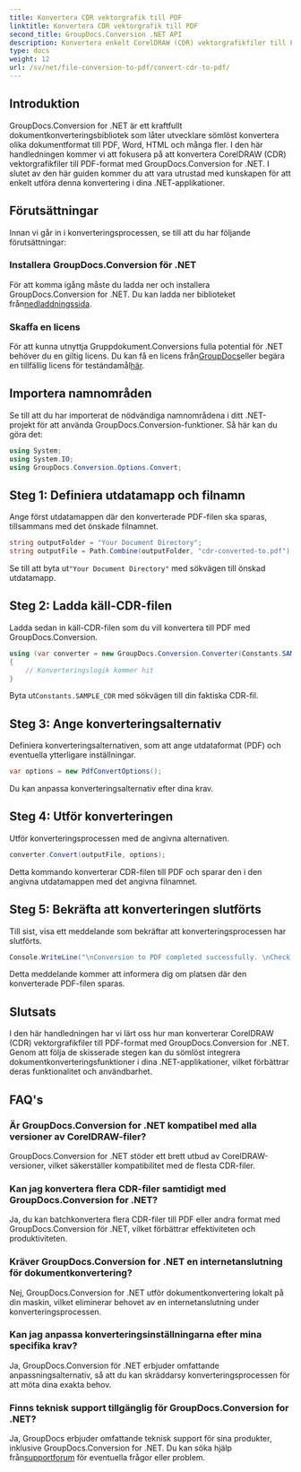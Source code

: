 ```yaml
---
title: Konvertera CDR vektorgrafik till PDF
linktitle: Konvertera CDR vektorgrafik till PDF
second_title: GroupDocs.Conversion .NET API
description: Konvertera enkelt CorelDRAW (CDR) vektorgrafikfiler till PDF-format med GroupDocs.Conversion för .NET. Effektivisera din dokumentkonvertering.
type: docs
weight: 12
url: /sv/net/file-conversion-to-pdf/convert-cdr-to-pdf/
---
```

## Introduktion
GroupDocs.Conversion for .NET är ett kraftfullt dokumentkonverteringsbibliotek som låter utvecklare sömlöst konvertera olika dokumentformat till PDF, Word, HTML och många fler. I den här handledningen kommer vi att fokusera på att konvertera CorelDRAW (CDR) vektorgrafikfiler till PDF-format med GroupDocs.Conversion for .NET. I slutet av den här guiden kommer du att vara utrustad med kunskapen för att enkelt utföra denna konvertering i dina .NET-applikationer.
## Förutsättningar
Innan vi går in i konverteringsprocessen, se till att du har följande förutsättningar:
### Installera GroupDocs.Conversion för .NET
 För att komma igång måste du ladda ner och installera GroupDocs.Conversion for .NET. Du kan ladda ner biblioteket från[nedladdningssida](https://releases.groupdocs.com/conversion/net/).
### Skaffa en licens
 För att kunna utnyttja Gruppdokument.Conversions fulla potential för .NET behöver du en giltig licens. Du kan få en licens från[GroupDocs](https://purchase.groupdocs.com/buy)eller begära en tillfällig licens för teständamål[här](https://purchase.groupdocs.com/temporary-license/).

## Importera namnområden
Se till att du har importerat de nödvändiga namnområdena i ditt .NET-projekt för att använda GroupDocs.Conversion-funktioner. Så här kan du göra det:
```csharp
using System;
using System.IO;
using GroupDocs.Conversion.Options.Convert;
```
## Steg 1: Definiera utdatamapp och filnamn
Ange först utdatamappen där den konverterade PDF-filen ska sparas, tillsammans med det önskade filnamnet.
```csharp
string outputFolder = "Your Document Directory";
string outputFile = Path.Combine(outputFolder, "cdr-converted-to.pdf");
```
Se till att byta ut`"Your Document Directory"` med sökvägen till önskad utdatamapp.
## Steg 2: Ladda käll-CDR-filen
Ladda sedan in käll-CDR-filen som du vill konvertera till PDF med GroupDocs.Conversion.
```csharp
using (var converter = new GroupDocs.Conversion.Converter(Constants.SAMPLE_CDR))
{
    // Konverteringslogik kommer hit
}
```
 Byta ut`Constants.SAMPLE_CDR` med sökvägen till din faktiska CDR-fil.
## Steg 3: Ange konverteringsalternativ
Definiera konverteringsalternativen, som att ange utdataformat (PDF) och eventuella ytterligare inställningar.
```csharp
var options = new PdfConvertOptions();
```
Du kan anpassa konverteringsalternativ efter dina krav.
## Steg 4: Utför konverteringen
Utför konverteringsprocessen med de angivna alternativen.
```csharp
converter.Convert(outputFile, options);
```
Detta kommando konverterar CDR-filen till PDF och sparar den i den angivna utdatamappen med det angivna filnamnet.
## Steg 5: Bekräfta att konverteringen slutförts
Till sist, visa ett meddelande som bekräftar att konverteringsprocessen har slutförts.
```csharp
Console.WriteLine("\nConversion to PDF completed successfully. \nCheck output in {0}", outputFolder);
```
Detta meddelande kommer att informera dig om platsen där den konverterade PDF-filen sparas.

## Slutsats
I den här handledningen har vi lärt oss hur man konverterar CorelDRAW (CDR) vektorgrafikfiler till PDF-format med GroupDocs.Conversion for .NET. Genom att följa de skisserade stegen kan du sömlöst integrera dokumentkonverteringsfunktioner i dina .NET-applikationer, vilket förbättrar deras funktionalitet och användbarhet.
## FAQ's
### Är GroupDocs.Conversion for .NET kompatibel med alla versioner av CorelDRAW-filer?
GroupDocs.Conversion for .NET stöder ett brett utbud av CorelDRAW-versioner, vilket säkerställer kompatibilitet med de flesta CDR-filer.
### Kan jag konvertera flera CDR-filer samtidigt med GroupDocs.Conversion for .NET?
Ja, du kan batchkonvertera flera CDR-filer till PDF eller andra format med GroupDocs.Conversion för .NET, vilket förbättrar effektiviteten och produktiviteten.
### Kräver GroupDocs.Conversion for .NET en internetanslutning för dokumentkonvertering?
Nej, GroupDocs.Conversion for .NET utför dokumentkonvertering lokalt på din maskin, vilket eliminerar behovet av en internetanslutning under konverteringsprocessen.
### Kan jag anpassa konverteringsinställningarna efter mina specifika krav?
Ja, GroupDocs.Conversion för .NET erbjuder omfattande anpassningsalternativ, så att du kan skräddarsy konverteringsprocessen för att möta dina exakta behov.
### Finns teknisk support tillgänglig för GroupDocs.Conversion for .NET?
 Ja, GroupDocs erbjuder omfattande teknisk support för sina produkter, inklusive GroupDocs.Conversion for .NET. Du kan söka hjälp från[supportforum](https://forum.groupdocs.com/c/conversion/11) för eventuella frågor eller problem.